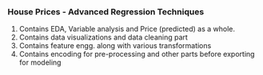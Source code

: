 ### House Prices - Advanced Regression Techniques
1. Contains EDA, Variable analysis and Price (predicted) as a whole.
2. Contains data visualizations and data cleaning part
3. Contains feature engg. along with various transformations
4. Contains encoding for pre-processing and other parts before exporting for modeling
